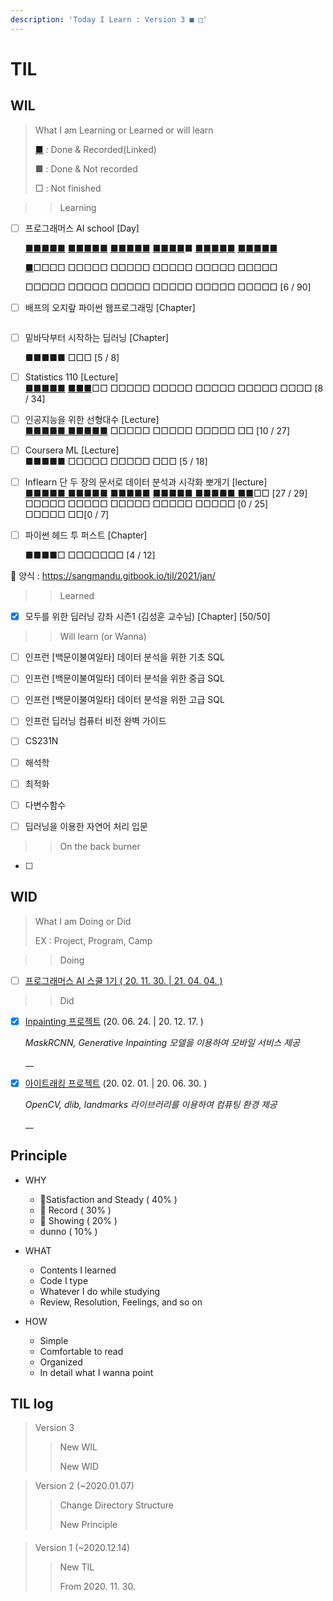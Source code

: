 ```yaml
---
description: 'Today I Learn : Version 3 ■ □'
---
```


# TIL

## WIL

> What I am Learning or Learned or will learn
>
> [■](https://sangmandu.gitbook.io/til/) : Done & Recorded\(Linked\)
>
> ■ : Done & Not recorded
>
> □ : Not finished



> > Learning

* [ ] 프로그래머스 AI school  \[Day\] 

  [■](https://sangmandu.gitbook.io/til/2020/dec/1)[■■](https://sangmandu.gitbook.io/til/2020/dec/2)[■](https://sangmandu.gitbook.io/til/2020/dec/3)[■](https://sangmandu.gitbook.io/til/2020/dec/4) [■](https://sangmandu.gitbook.io/til/2020/dec/7)[■](https://sangmandu.gitbook.io/til/2020/dec/8)[■](https://sangmandu.gitbook.io/til/2020/dec/9)[■](https://sangmandu.gitbook.io/til/2020/dec/10)[■](https://sangmandu.gitbook.io/til/2020/dec/11) [■](https://sangmandu.gitbook.io/til/2020/dec/14)[■](https://sangmandu.gitbook.io/til/2020/dec/15)[■](https://sangmandu.gitbook.io/til/2020/dec/16)[■](https://sangmandu.gitbook.io/til/2020/dec/17)[■](https://sangmandu.gitbook.io/til/2020/dec/18) [■](https://sangmandu.gitbook.io/til/2020/dec/21)[■](https://sangmandu.gitbook.io/til/2020/dec/26)[■](https://sangmandu.gitbook.io/til/2020/dec/25)[■](https://sangmandu.gitbook.io/til/2020/dec/29)■ [■](https://sangmandu.gitbook.io/til/2021/jan/4)[■](https://sangmandu.gitbook.io/til/2021/jan/5)[■](https://sangmandu.gitbook.io/til/2021/jan/6)[■](https://sangmandu.gitbook.io/til/2021/jan/7)[■](https://sangmandu.gitbook.io/til/2021/jan/8) [■](https://sangmandu.gitbook.io/til/2021/jan/11)[■](https://sangmandu.gitbook.io/til/2021/jan/12)[■](https://sangmandu.gitbook.io/til/2021/jan/13)[■](https://sangmandu.gitbook.io/til/2021/jan/14)[■](https://sangmandu.gitbook.io/til/2021/jan/15)

  [■](https://sangmandu.gitbook.io/til/2021/jan/18)□□□□ □□□□□ □□□□□ □□□□□ □□□□□ □□□□□

  □□□□□ □□□□□ □□□□□ □□□□□ □□□□□ □□□□□ \[6 / 90\]

* [ ] 배프의 오지랖 파이썬 웹프로그래밍 \[Chapter\]

  ~~~~[■■](https://sangmandu.gitbook.io/til/2021/jan/8)[■](https://sangmandu.gitbook.io/til/2021/jan/9)□□ □□□ \[3 / 8\]

* [ ] 밑바닥부터 시작하는 딥러닝 \[Chapter\]

  ■■■■■ □□□ \[5 / 8\]

* [ ] Statistics 110 \[Lecture\]  
  [■](https://sangmandu.gitbook.io/til/2021/jan/8)[■](https://sangmandu.gitbook.io/til/2021/jan/12)[■](https://sangmandu.gitbook.io/til/2021/jan/13)[■](https://sangmandu.gitbook.io/til/2021/jan/14)[■](https://sangmandu.gitbook.io/til/2021/jan/17) [■■■](https://sangmandu.gitbook.io/til/2021/jan/18)□□ □□□□□ □□□□□ □□□□□ □□□□□ □□□□ \[8 / 34\]

* [ ] 인공지능을 위한 선형대수 \[Lecture\]  
  [■■](https://sangmandu.gitbook.io/til/2021/jan/8)[■■■ ■■■■■](https://sangmandu.gitbook.io/til/2021/jan/16) □□□□□ □□□□□ □□□□□ □□ \[10 / 27\]

* [ ] Coursera ML \[Lecture\]  
  ■■■■■ □□□□□ □□□□□ □□□ \[5 / 18\]

* [ ] Inflearn 단 두 장의 문서로 데이터 분석과 시각화 뽀개기 \[lecture\]  
  [■■■■■](https://sangmandu.gitbook.io/til/2021/jan/1)[ ■](https://sangmandu.gitbook.io/til/2021/jan/2)[■■■■](https://sangmandu.gitbook.io/til/2021/jan/3) [■■■■■](https://sangmandu.gitbook.io/til/2021/jan/4) [■■■■■ ■■■■■ ■■](https://sangmandu.gitbook.io/til/2021/jan/5)□□ \[27 / 29\]  
  □□□□□ □□□□□ □□□□□ □□□□□ □□□□□ \[0 / 25\]  
  □□□□□ □□\[0 / 7\]

* [ ] 파이썬 헤드 투 퍼스트 \[Chapter\]

  ■■■■□ □□□□□□□ \[4 / 12\]



🍚 양식 : https://sangmandu.gitbook.io/til/2021/jan/

  


> > Learned

* [x] 모두를 위한 딥러닝 강좌 시즌1 \(김성훈 교수님\) \[Chapter\] \[50/50\]



> > Will learn \(or Wanna\)

* [ ] 인프런 \[백문이불여일타\] 데이터 분석을 위한 기초 SQL

* [ ] 인프런 \[백문이불여일타\] 데이터 분석을 위한 중급 SQL

* [ ] 인프런 \[백문이불여일타\] 데이터 분석을 위한 고급 SQL

* [ ] 인프런 딥러닝 컴퓨터 비전 완벽 가이드

* [ ] CS231N

* [ ] 해석학

* [ ] 최적화

* [ ] 다변수함수

* [ ] 딥러닝을 이용한 자연어 처리 입문





> > On the back burner

* [ ] 




## WID

> What I am Doing or Did
>
> EX : Project, Program, Camp



> > Doing

* [ ] [프로그래머스 AI 스쿨 1기 \( 20. 11. 30. \| 21. 04. 04. \)](https://programmers.co.kr/learn/courses/10821)





> > Did

* [x] [Inpainting 프로젝트](https://github.com/sangmandu/4SHARP) \(20. 06. 24. \| 20. 12. 17. \)

  _MaskRCNN, Generative Inpainting 모델을 이용하여 모바일 서비스 제공_

  \_\_

* [x] [아이트래킹 프로젝트](https://github.com/sangmandu/eyetracking) \(20. 02. 01. \| 20. 06. 30. \)

  _OpenCV, dlib, landmarks 라이브러리를 이용하여 컴퓨팅 환경 제공_

  \_\_





## Principle

* WHY

  * 🥇Satisfaction and Steady \( 40% \)
  * 🥈 Record \( 30% \)
  * 🥉 Showing \( 20% \)
  *  dunno \( 10% \)

* WHAT

  * Contents I learned
  * Code I type
  * Whatever I do while studying
  * Review,  Resolution, Feelings, and so on

* HOW

  * Simple
  * Comfortable to read
  * Organized
  * In detail what I wanna point 



## TIL log

> Version 3 
>
> > New WIL
> >
> > New WID



> Version 2 \(~2020.01.07\)
>
> > Change Directory Structure
> >
> > New Principle

#### 

> Version 1 \(~2020.12.14\) 
>
> > New TIL
> >
> > From 2020. 11. 30.

## 

